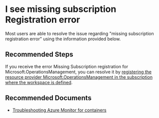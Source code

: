 <properties
  pagetitle="I see missing subscription Registration error"
  service=""
  resource=""
  ms.author="rashmia"
  selfhelptype="Generic"
  supporttopicids="32740221"
  productpesids="17083"
  cloudenvironments="public, fairfax, mooncake, blackforest, ussec, usnat"
  articleid="eeaee1bd-f396-48d6-85f1-687cf55f7ada"
  ownershipid="AzureMonitoring_AzureMetrics" />
# I see missing subscription Registration error

Most users are able to resolve the issue regarding "missing subscription registration error" using the information provided below. 

## **Recommended Steps**

If you receive the error Missing Subscription registration for Microsoft.OperationsManagement, you can resolve it by [registering the resource provider Microsoft.OperationsManagement in the subscription where the workspace is defined](https://docs.microsoft.com/azure/azure-resource-manager/templates/error-register-resource-provider). 

## **Recommended Documents**
 
 - [Troubleshooting Azure Monitor for containers](https://docs.microsoft.com/azure/azure-monitor/insights/container-insights-troubleshoot)
 
